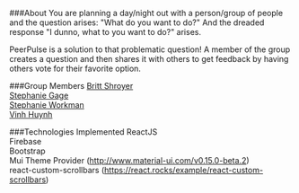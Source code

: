 ###About
You are planning a day/night out with a person/group of people and the question arises: "What do you want to do?" And the dreaded response "I dunno, what to you want to do?" arises.

PeerPulse is a solution to that problematic question!
A member of the group creates a question and then shares it with others to get feedback by having others vote for their favorite option.

###Group Members
[Britt Shroyer](https://github.com/brittshroyer)<br />
[Stephanie Gage](https://github.com/stephig85)<br />
[Stephanie Workman](https://github.com/sworkman2014)<br />
[Vinh Huynh](https://github.com/vinh512)

###Technologies Implemented
ReactJS<br />
Firebase<br />
Bootstrap<br />
Mui Theme Provider (http://www.material-ui.com/v0.15.0-beta.2)<br />
react-custom-scrollbars (https://react.rocks/example/react-custom-scrollbars)
